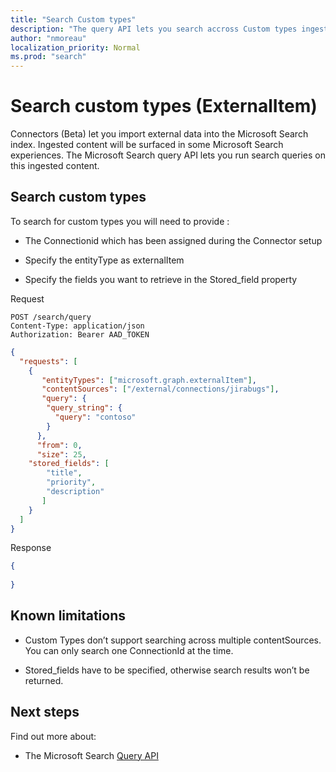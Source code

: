 ```yaml
---
title: "Search Custom types"
description: "The query API lets you search accross Custom types ingested via the Connectors Indexing API."
author: "nmoreau"
localization_priority: Normal
ms.prod: "search"
---
```


# Search custom types (ExternalItem)

Connectors (Beta) let you import external data into the Microsoft Search index. Ingested content will be surfaced in some Microsoft Search experiences. The Microsoft Search query API lets you run search queries on this ingested content.

## Search custom types

To search for custom types you will need to provide :

- The Connectionid which has been assigned during the Connector setup

- Specify the entityType as externalItem

- Specify the fields you want to retrieve in the Stored_field property

Request  

```HTTP
POST /search/query
Content-Type: application/json
Authorization: Bearer AAD_TOKEN
```

```Json
{
  "requests": [
    {
       "entityTypes": ["microsoft.graph.externalItem"],
       "contentSources": ["/external/connections/jirabugs"],
       "query": {
        "query_string": {
          "query": "contoso"
        }
      },
      "from": 0,
      "size": 25,
    "stored_fields": [
        "title",
        "priority",
        "description"
       ]
    }
  ]
}
```

Response
<!---TODO nmoreau team Include one example of externalItem response.--> 
```Json
{
  
}

```

## Known limitations

- Custom Types don’t support searching across multiple contentSources. You can only search one ConnectionId at the time.

- Stored_fields have to be specified, otherwise search results won’t be returned.

## Next steps

Find out more about:

- The Microsoft Search [Query API](/graph/api/search-query?view=graph-rest-beta)